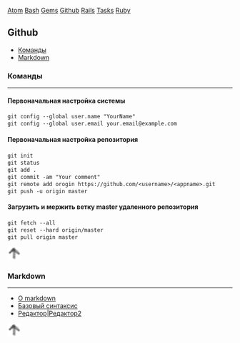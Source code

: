 [Atom](/atom.md) [Bash](bash.md) [Gems](/gems.md) [Github](/github.md) [Rails](rails.md) [Tasks](tasks.md) [Ruby](ruby.md)

## Github


* [Команды](#команды)
* [Markdown](#markdown)

### Команды

---

#### Первоначальная настройка системы

```
git config --global user.name "YourName"
git config --global user.email your.email@example.com
```

#### Первоначальная настройка репозитория

```
git init
git status
git add .
git commit -am "Your comment"
git remote add orogin https://github.com/<username>/<appname>.git
git push -u origin master
```

#### Загрузить и мержить ветку master удаленного репозитория
```
git fetch --all
git reset --hard origin/master
git pull origin master
```

[![up](/image/up.png)](#github)


### Markdown

---

* [О markdown](https://help.github.com/articles/about-writing-and-formatting-on-github/)
* [Базовый синтаксис](https://help.github.com/articles/basic-writing-and-formatting-syntax/)
* [Редактор](https://jbt.github.io/markdown-editor/)|[Редактор2](https://stackedit.io/editor#) 

[![up](/image/up.png)](#github)

